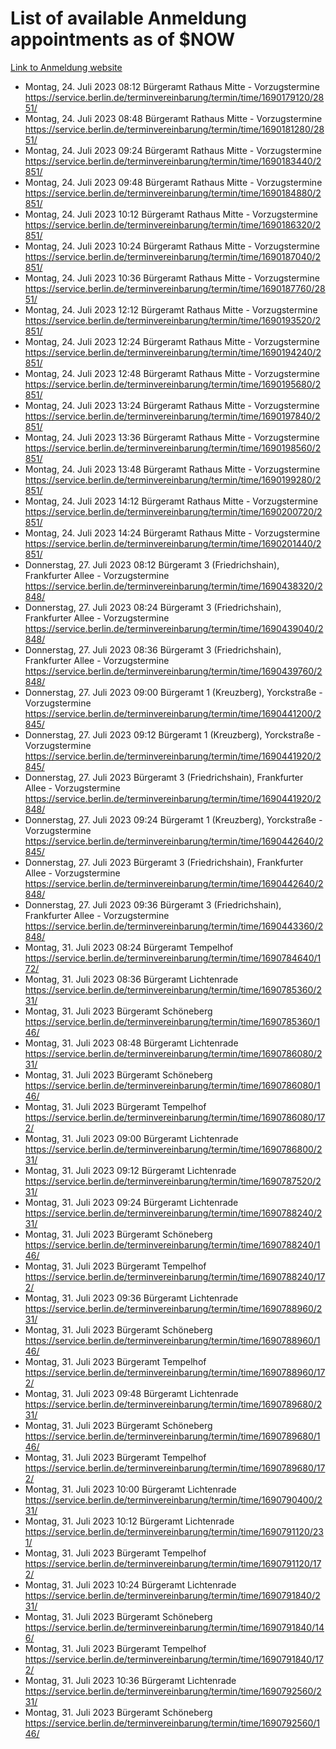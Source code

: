 # List of available Anmeldung appointments as of $NOW
[Link to Anmeldung website](https://service.berlin.de/terminvereinbarung/termin/tag.php?termin=1&anliegen[]=120686&dienstleisterlist=122210,122217,327316,122219,327312,122227,327314,122231,327346,122243,327348,122254,122252,329742,122260,329745,122262,329748,122271,327278,122273,327274,122277,327276,330436,122280,327294,122282,327290,122284,327292,122291,327270,122285,327266,122286,327264,122296,327268,150230,329760,122297,327286,122294,327284,122312,329763,122314,329775,122304,327330,122311,327334,122309,327332,317869,122281,327352,122279,329772,122283,122276,327324,122274,327326,122267,329766,122246,327318,122251,327320,122257,327322,122208,327298,122226,327300&herkunft=http%3A%2F%2Fservice.berlin.de%2Fdienstleistung%2F120686%2F)
- Montag, 24. Juli 2023 08:12 Bürgeramt Rathaus Mitte - Vorzugstermine https://service.berlin.de/terminvereinbarung/termin/time/1690179120/2851/
- Montag, 24. Juli 2023 08:48 Bürgeramt Rathaus Mitte - Vorzugstermine https://service.berlin.de/terminvereinbarung/termin/time/1690181280/2851/
- Montag, 24. Juli 2023 09:24 Bürgeramt Rathaus Mitte - Vorzugstermine https://service.berlin.de/terminvereinbarung/termin/time/1690183440/2851/
- Montag, 24. Juli 2023 09:48 Bürgeramt Rathaus Mitte - Vorzugstermine https://service.berlin.de/terminvereinbarung/termin/time/1690184880/2851/
- Montag, 24. Juli 2023 10:12 Bürgeramt Rathaus Mitte - Vorzugstermine https://service.berlin.de/terminvereinbarung/termin/time/1690186320/2851/
- Montag, 24. Juli 2023 10:24 Bürgeramt Rathaus Mitte - Vorzugstermine https://service.berlin.de/terminvereinbarung/termin/time/1690187040/2851/
- Montag, 24. Juli 2023 10:36 Bürgeramt Rathaus Mitte - Vorzugstermine https://service.berlin.de/terminvereinbarung/termin/time/1690187760/2851/
- Montag, 24. Juli 2023 12:12 Bürgeramt Rathaus Mitte - Vorzugstermine https://service.berlin.de/terminvereinbarung/termin/time/1690193520/2851/
- Montag, 24. Juli 2023 12:24 Bürgeramt Rathaus Mitte - Vorzugstermine https://service.berlin.de/terminvereinbarung/termin/time/1690194240/2851/
- Montag, 24. Juli 2023 12:48 Bürgeramt Rathaus Mitte - Vorzugstermine https://service.berlin.de/terminvereinbarung/termin/time/1690195680/2851/
- Montag, 24. Juli 2023 13:24 Bürgeramt Rathaus Mitte - Vorzugstermine https://service.berlin.de/terminvereinbarung/termin/time/1690197840/2851/
- Montag, 24. Juli 2023 13:36 Bürgeramt Rathaus Mitte - Vorzugstermine https://service.berlin.de/terminvereinbarung/termin/time/1690198560/2851/
- Montag, 24. Juli 2023 13:48 Bürgeramt Rathaus Mitte - Vorzugstermine https://service.berlin.de/terminvereinbarung/termin/time/1690199280/2851/
- Montag, 24. Juli 2023 14:12 Bürgeramt Rathaus Mitte - Vorzugstermine https://service.berlin.de/terminvereinbarung/termin/time/1690200720/2851/
- Montag, 24. Juli 2023 14:24 Bürgeramt Rathaus Mitte - Vorzugstermine https://service.berlin.de/terminvereinbarung/termin/time/1690201440/2851/
- Donnerstag, 27. Juli 2023 08:12 Bürgeramt 3 (Friedrichshain), Frankfurter Allee - Vorzugstermine https://service.berlin.de/terminvereinbarung/termin/time/1690438320/2848/
- Donnerstag, 27. Juli 2023 08:24 Bürgeramt 3 (Friedrichshain), Frankfurter Allee - Vorzugstermine https://service.berlin.de/terminvereinbarung/termin/time/1690439040/2848/
- Donnerstag, 27. Juli 2023 08:36 Bürgeramt 3 (Friedrichshain), Frankfurter Allee - Vorzugstermine https://service.berlin.de/terminvereinbarung/termin/time/1690439760/2848/
- Donnerstag, 27. Juli 2023 09:00 Bürgeramt 1 (Kreuzberg), Yorckstraße - Vorzugstermine https://service.berlin.de/terminvereinbarung/termin/time/1690441200/2845/
- Donnerstag, 27. Juli 2023 09:12 Bürgeramt 1 (Kreuzberg), Yorckstraße - Vorzugstermine https://service.berlin.de/terminvereinbarung/termin/time/1690441920/2845/
- Donnerstag, 27. Juli 2023  Bürgeramt 3 (Friedrichshain), Frankfurter Allee - Vorzugstermine https://service.berlin.de/terminvereinbarung/termin/time/1690441920/2848/
- Donnerstag, 27. Juli 2023 09:24 Bürgeramt 1 (Kreuzberg), Yorckstraße - Vorzugstermine https://service.berlin.de/terminvereinbarung/termin/time/1690442640/2845/
- Donnerstag, 27. Juli 2023  Bürgeramt 3 (Friedrichshain), Frankfurter Allee - Vorzugstermine https://service.berlin.de/terminvereinbarung/termin/time/1690442640/2848/
- Donnerstag, 27. Juli 2023 09:36 Bürgeramt 3 (Friedrichshain), Frankfurter Allee - Vorzugstermine https://service.berlin.de/terminvereinbarung/termin/time/1690443360/2848/
- Montag, 31. Juli 2023 08:24 Bürgeramt Tempelhof https://service.berlin.de/terminvereinbarung/termin/time/1690784640/172/
- Montag, 31. Juli 2023 08:36 Bürgeramt Lichtenrade https://service.berlin.de/terminvereinbarung/termin/time/1690785360/231/
- Montag, 31. Juli 2023  Bürgeramt Schöneberg https://service.berlin.de/terminvereinbarung/termin/time/1690785360/146/
- Montag, 31. Juli 2023 08:48 Bürgeramt Lichtenrade https://service.berlin.de/terminvereinbarung/termin/time/1690786080/231/
- Montag, 31. Juli 2023  Bürgeramt Schöneberg https://service.berlin.de/terminvereinbarung/termin/time/1690786080/146/
- Montag, 31. Juli 2023  Bürgeramt Tempelhof https://service.berlin.de/terminvereinbarung/termin/time/1690786080/172/
- Montag, 31. Juli 2023 09:00 Bürgeramt Lichtenrade https://service.berlin.de/terminvereinbarung/termin/time/1690786800/231/
- Montag, 31. Juli 2023 09:12 Bürgeramt Lichtenrade https://service.berlin.de/terminvereinbarung/termin/time/1690787520/231/
- Montag, 31. Juli 2023 09:24 Bürgeramt Lichtenrade https://service.berlin.de/terminvereinbarung/termin/time/1690788240/231/
- Montag, 31. Juli 2023  Bürgeramt Schöneberg https://service.berlin.de/terminvereinbarung/termin/time/1690788240/146/
- Montag, 31. Juli 2023  Bürgeramt Tempelhof https://service.berlin.de/terminvereinbarung/termin/time/1690788240/172/
- Montag, 31. Juli 2023 09:36 Bürgeramt Lichtenrade https://service.berlin.de/terminvereinbarung/termin/time/1690788960/231/
- Montag, 31. Juli 2023  Bürgeramt Schöneberg https://service.berlin.de/terminvereinbarung/termin/time/1690788960/146/
- Montag, 31. Juli 2023  Bürgeramt Tempelhof https://service.berlin.de/terminvereinbarung/termin/time/1690788960/172/
- Montag, 31. Juli 2023 09:48 Bürgeramt Lichtenrade https://service.berlin.de/terminvereinbarung/termin/time/1690789680/231/
- Montag, 31. Juli 2023  Bürgeramt Schöneberg https://service.berlin.de/terminvereinbarung/termin/time/1690789680/146/
- Montag, 31. Juli 2023  Bürgeramt Tempelhof https://service.berlin.de/terminvereinbarung/termin/time/1690789680/172/
- Montag, 31. Juli 2023 10:00 Bürgeramt Lichtenrade https://service.berlin.de/terminvereinbarung/termin/time/1690790400/231/
- Montag, 31. Juli 2023 10:12 Bürgeramt Lichtenrade https://service.berlin.de/terminvereinbarung/termin/time/1690791120/231/
- Montag, 31. Juli 2023  Bürgeramt Tempelhof https://service.berlin.de/terminvereinbarung/termin/time/1690791120/172/
- Montag, 31. Juli 2023 10:24 Bürgeramt Lichtenrade https://service.berlin.de/terminvereinbarung/termin/time/1690791840/231/
- Montag, 31. Juli 2023  Bürgeramt Schöneberg https://service.berlin.de/terminvereinbarung/termin/time/1690791840/146/
- Montag, 31. Juli 2023  Bürgeramt Tempelhof https://service.berlin.de/terminvereinbarung/termin/time/1690791840/172/
- Montag, 31. Juli 2023 10:36 Bürgeramt Lichtenrade https://service.berlin.de/terminvereinbarung/termin/time/1690792560/231/
- Montag, 31. Juli 2023  Bürgeramt Schöneberg https://service.berlin.de/terminvereinbarung/termin/time/1690792560/146/
